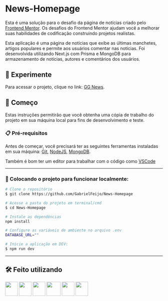 # News-Homepage

Esta é uma solução para o desafio da página de notícias criado pelo [Frontend Mentor](https://www.frontendmentor.io/challenges/news-homepage-H6SWTa1MFl). Os desafios do Frontend Mentor ajudam você a melhorar suas habilidades de codificação construindo projetos realistas.

Esta aplicação é uma página de notícias que exibe as últimas manchetes, artigos populares e permite aos usuários comentar nas notícias. Foi desenvolvida utilizando Next.js com Prisma e MongoDB para armazenamento de notícias, autores e comentários dos usuários.

## 👾 Experimente

Para acessar o projeto, clique no link: [GG News](https://news-gg.vercel.app/).

## 🚀 Começo

Estas instruções permitirão que você obtenha uma cópia de trabalho do projeto em sua máquina local para fins de desenvolvimento e teste.

### 📋 Pré-requisitos

Antes de começar, você precisará ter as seguintes ferramentas instaladas em sua máquina:
[Git](https://git-scm.com),
[NodeJS](https://nodejs.org/en),
[MongoDB](https://www.mongodb.com/try/download/community).

Também é bom ter um editor para trabalhar com o código como [VSCode](https://code.visualstudio.com/)

---

### 🎲 Colocando o projeto para funcionar localmente:

```bash
# Clone o repositório
$ git clone https://github.com/GabrielFeijo/News-Homepage
```

```bash
# Acesse a pasta do projeto em terminal/cmd
$ cd News-Homepage

# Instale as dependências
npm install

# Configure as variáveis de ambiente no arquivo .env
DATABASE_URL=""

# Inicie a aplicação em DEV:
$ npm run dev
```

---

## 🛠️ Feito utilizando

<img src="https://cdn.jsdelivr.net/gh/devicons/devicon/icons/typescript/typescript-original.svg" width="40" height="45" /> <img src="https://cdn.jsdelivr.net/gh/devicons/devicon@latest/icons/react/react-original.svg" width="40" height="45" /> <img src="https://cdn.jsdelivr.net/gh/devicons/devicon@latest/icons/nextjs/nextjs-original.svg" width="40" height="45" /> <img src="https://cdn.jsdelivr.net/gh/devicons/devicon@latest/icons/tailwindcss/tailwindcss-original.svg" width="45" height="45"/> <img src="https://cdn.jsdelivr.net/gh/devicons/devicon@latest/icons/mongodb/mongodb-original.svg" width="40" height="45" /> <img src="https://cdn.jsdelivr.net/gh/devicons/devicon@latest/icons/prisma/prisma-original.svg" width="40" height="45" />

